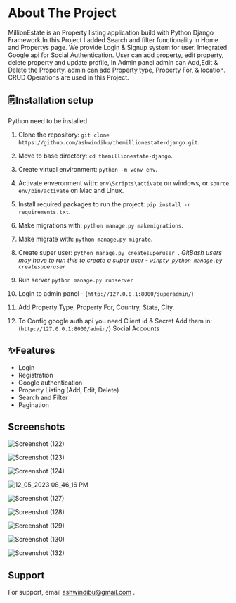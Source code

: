     
# About The Project

MillionEstate is an Property listing application build with Python Django Framework.In this Project I added Search and filter functionality in Home and Propertys page. We provide Login & Signup system for user. Integrated Google api for Social Authentication. User can add property, edit property, delete property and update profile, In Admin panel admin can Add,Edit & Delete the Property. admin can add Property type, Property For, & location. CRUD Operations are used in this Project.
## 🗒️Installation setup

Python need to be installed

1. Clone the repository: ```git clone https://github.com/ashwindibu/themillionestate-django.git```.

2. Move to base directory: ```cd themillionestate-django```.

3. Create virtual environment: ```python -m venv env```.

4. Activate enveronment with: ```env\Scripts\activate``` on windows, or ```source env/bin/activate``` on Mac and Linux.

5. Install required packages to run the project: ```pip install -r requirements.txt```.

6. Make migrations with: ```python manage.py makemigrations```.

7. Make migrate with: ```python manage.py migrate```.

8. Create super user: ```python manage.py createsuperuser ```.
 _GitBash users may have to run this to create a super user - `winpty python manage.py createsuperuser`_

11. Run server ```python manage.py runserver```

12. Login to admin panel - (`http://127.0.0.1:8000/superadmin/`)

13. Add Property Type, Property For, Country, State, City.

14. To Config google auth api you need Client id & Secret Add them in: (`http://127.0.0.1:8000/admin/`) Social Accounts









    
## ✨Features

- Login 
- Registration
- Google authentication
- Property Listing (Add, Edit, Delete)
- Search and Filter
- Pagination



## Screenshots

![Screenshot (122)](https://github.com/ashwindibu/themillionestate-django/assets/92941960/25828dd2-b9a3-4808-a49c-5c0cf1970c78)

![Screenshot (123)](https://github.com/ashwindibu/themillionestate-django/assets/92941960/be3c23d1-34f5-4181-bf58-9c8df109f2e4)


![Screenshot (124)](https://github.com/ashwindibu/themillionestate-django/assets/92941960/611285f1-dd6d-4f47-8bcf-36649f00f0de)

![12_05_2023 08_46_16 PM](https://github.com/ashwindibu/themillionestate-django/assets/92941960/e475f5a5-d1e7-4343-96e4-27c7b597fd5c)

![Screenshot (127)](https://github.com/ashwindibu/themillionestate-django/assets/92941960/79d99b54-da28-4760-bd73-92592ad790a4)

![Screenshot (128)](https://github.com/ashwindibu/themillionestate-django/assets/92941960/48660bb4-0289-401b-9c80-093144252e3f)

![Screenshot (129)](https://github.com/ashwindibu/themillionestate-django/assets/92941960/2d655cb8-6d77-4256-a295-9d2a825a280b)

![Screenshot (130)](https://github.com/ashwindibu/themillionestate-django/assets/92941960/d03f08bc-2a11-4dfb-b1c8-44a5030392bd)

![Screenshot (132)](https://github.com/ashwindibu/themillionestate-django/assets/92941960/65feb644-ee3e-4b4a-abdc-2f263fa31c41)



## Support

For support, email ashwindibu@gmail.com .

